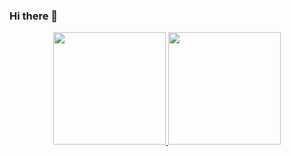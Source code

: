 ### Hi there 👋

<div align="center">
  <a href="https://github.com/Amarilha">
  <img height="180em" src="https://github-readme-stats.vercel.app/api?username=Amarilha&show_icons=true&theme=dark&include_all_commits=true&count_private=true"/>
  <img height="180em" src="https://github-readme-stats.vercel.app/api/top-langs/?username=Amarilha&layout=compact&langs_count=7&theme=dark"/>
</div>

  ##

